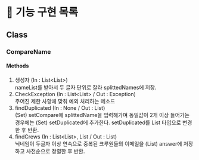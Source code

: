 # 🚀 기능 구현 목록
## Class
### CompareName
#### Methods
1. 생성자 (In : List<List<String>>)
<br>nameList를 받아서 두 글자 단위로 잘라 splittedNames에 저장.
2. CheckException (In : List<List<String>> / Out : Exception)
   <br>주어진 제한 사항에 맞춰 예외 처리하는 메소드
3. findDuplicated (In : None / Out : List<String>)
   <br>(Set) setCompare에 splittedName을 입력해가며 동일값이 2개 이상 들어가는 경우에는 (Set) setDuplicated에 추가한다. setDuplicated를 List<String> 타입으로 변경한 후 반환.
4. findCrews (In : List<List<String>>, List<String> / Out : List<Stirng>)
   <br>닉네임이 두글자 이상 연속으로 중복된 크루원들의 이메일을 (List<String>) answer에 저장하고 사전순으로 정렬한 후 반환.